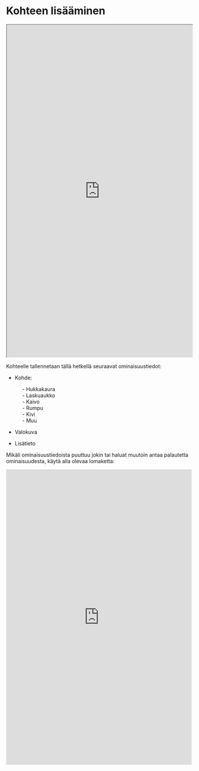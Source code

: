 # Kohteen lisääminen

<iframe src="https://drive.google.com/file/d/1kPA5kSyEu1p16B7XwNVBxHOx28aaijkx/preview" width="100%" height="900" allowfullscreen="allowfullscreen">

</iframe>

Kohteelle tallennetaan tällä hetkellä seuraavat ominaisuustiedot:

- Kohde:
  <div style="margin-left: 20px;">
  - Hukkakaura<br/>  
  - Laskuaukko<br/>  
  - Kaivo<br/>  
  - Rumpu<br/>  
  - Kivi<br/>  
  - Muu<br/>
  </div>

- Valokuva
- Lisätieto

Mikäli ominaisuustiedoista puuttuu jokin tai haluat muutoin antaa palautetta ominaisuudesta, käytä alla olevaa lomaketta:

<iframe src="https://docs.google.com/forms/d/e/1FAIpQLSfsGGxcdoyVvwqIh-dGyleqlHLDa48dSnIgMMCHhSZR-pgl4Q/viewform?usp=pp_url4&amp;embedded=true" width="100%" height="800" frameborder="0" marginheight="0" marginwidth="0">

Ladataan...

</iframe>

